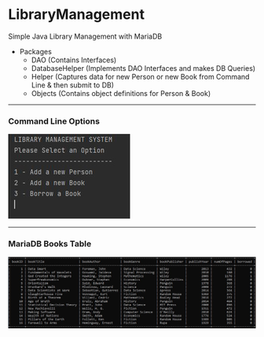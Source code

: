 # LibraryManagement
Simple Java Library Management with MariaDB

- Packages
  - DAO (Contains Interfaces)
  - DatabaseHelper (Implements DAO Interfaces and makes DB Queries)
  - Helper (Captures data for new Person or new Book from Command Line & then submit to DB)
  - Objects (Contains object definitions for Person & Book)
---

### **Command Line Options**
![1](https://github.com/pandyama/LibraryManagement/blob/master/s1.JPG)

----

### **MariaDB Books Table**
![1](https://github.com/pandyama/LibraryManagement/blob/master/s2.JPG)

